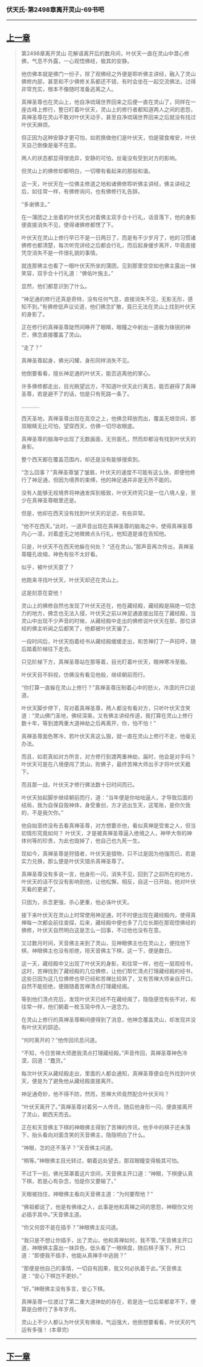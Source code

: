 ### 伏天氏-第2498章离开灵山-69书吧

--------
[上一章](./db87e6e4a99cba75a61bde4a7a314f29.md)
--------


>
>
>
>第2498章离开灵山
>花解语离开后的数月间，叶伏天一直在灵山中潜心修佛，气息不外露，一心观悟佛经，极其的安静。
>
>他仿佛本就是佛门一份子，除了观佛经之外便是聆听佛主讲经，融入了灵山佛修内部，甚至和不少佛修关系都还不错，有时会坐在一起交流佛法，过得非常充实，根本不像随时准备逃离之人。
>
>真禅圣尊也在灵山上，他自净琉璃世界回来之后便一直在灵山了，同样在一座古峰上修行，整日盯着叶伏天，灵山上的修行者都知道两人之间的恩怨，真禅圣尊在灵山不敢对叶伏天动手，甚至自净琉璃世界回来之后就没有找过叶伏天麻烦。
>
>但正因为这种安静才更可怕，如若换做他们是叶伏天，怕是寝食难安，叶伏天自己倒像是毫不在意。
>
>两人的状态都显得很诡异，安静的可怕，丝毫没有受到对方的影响。
>
>但灵山上的佛修却都明白，一切哪有看起来的那般和谐。
>
>这一天，叶伏天在一位佛主修道之地和诸佛修聆听佛主讲经，佛主讲经之后，如往常一样，有佛修询问，也有佛修行礼告辞。
>
>“多谢佛主。”
>
>在一蒲团之上坐着的叶伏天也对着佛主双手合十行礼，话音落下，他的身影便直接消失不见，使得诸佛修都愣了下。
>
>叶伏天在灵山上修行早已不是一日两日了，而是有不少岁月了，他的习惯诸佛修也都清楚，每次听完讲经之后都会行礼，而后起身缓步离开，毕竟直接凭空消失不是一件很礼貌的事情。
>
>就连那佛主也看了一眼叶伏天所坐的蒲团，见到那里空空如也佛主露出一抹笑容，双手合十行礼道：“佛佑叶施主。”
>
>显然，他们都意识到了什么。
>
>“神足通的修行还真是奇特，没有任何气息，直接消失不见，无影无形，感知不到。”有佛修低声议论道，他们佛念扩散，竟已无法在灵山上找到叶伏天的身影了。
>
>正在修行的真禅圣尊陡然间睁开了眼睛，眼瞳之中射出一道极为锋锐的神芒，佛念直接覆盖了灵山。
>
>“走了？”
>
>真禅圣尊起身，佛光闪耀，身形同样消失不见。
>
>他倒要看看，擅长神足通的叶伏天，能否逃离他的掌心。
>
>许多佛修都走出，目光眺望远方，不知道叶伏天此行离去，能否避得了真禅圣尊，若是避不了的话，怕是只有死路一条了。
>
>…………
>
>西天圣地，真禅圣尊出现在高空之上，他佛念释放而出，覆盖无垠空间，那双眼睛无比可怕，望穿西天，仿佛一切尽收眼底。
>
>真禅圣尊的脑海中出现了无数画面，无穷面孔，然而却都没有找到叶伏天的身影。
>
>整个西天都在覆盖范围内，却还是没有能够搜索到。
>
>“怎么回事？”真禅圣尊皱了皱眉，叶伏天的速度不可能有这么快，即便他修行了神足通，但因为境界的束缚，他的神足通并非是无所不能的。
>
>没有人能够无视境界将神通发挥到极致，叶伏天终究只是一位八境人皇，至少在真禅圣尊眼里还是。
>
>但是，他却在西天没有找到叶伏天的足迹，有些异常。
>
>“他不在西天。”此时，一道声音出现在真禅圣尊的脑海之中，使得真禅圣尊内心一凛，对着虚无之地微微点头行礼，他知道是谁在告知他。
>
>只是，叶伏天不在西天他躲在何处？
>“还在灵山。”那声音再次传出，真禅圣尊瞳孔收缩，神色有些不太好看。
>
>似乎，被叶伏天耍了？
>
>他跑来寻找叶伏天，叶伏天却还在灵山上。
>
>这是刻意在耍他！
>
>灵山上的佛修自然也发现了叶伏天还在，他在藏经殿，藏经殿是隔绝一切念力的地方，佛念也无法入侵，叶伏天之前以神足通直接出现在了藏经殿，当灵山中出现不少声音的时候，从藏经殿中走出的佛修说叶伏天在那，那位讲经的佛主听闻之后都笑了，他都被叶伏天骗了。
>
>一段时间后，叶伏天抱着经书从藏经殿缓缓走出，和苦禅打了一声招呼，随后踏着阶梯往下走去。
>
>只见阶梯下方，真禅圣尊站在那等着，目光盯着叶伏天，眼神寒冷至极。
>
>叶伏天目不斜视，仿佛没有看见他般，继续朝前而行。
>
>“你打算一直躲在灵山上修行？”真禅圣尊压制着心中的怒火，冷漠的开口说道。
>
>叶伏天脚步停下，背对着真禅圣尊，两人都没有看对方，只听叶伏天含笑道：“灵山佛门圣地，佛经深奥，又有佛主讲经传道，我打算在灵山上修行数十年，等到渡两重大道神劫之后再离开，你，怕不怕！”
>
>真禅圣尊面色寒冷，若叶伏天真这么狠，就一直在灵山上修行不走，他毫无办法。
>
>而且，如若真如对方所言，对方修行到渡两重神劫，届时，他会是对手吗？
>叶伏天可是在八境便闯了灵山，败佛子，最终苦禅大师出手才将叶伏天截下。
>
>而且那一战，叶伏天才修行佛法数十日时间而已。
>
>叶伏天抬起脚步继续朝前而行，道：“当年便是你咄咄逼人，才导致后面的结局，我为自保自毁神体，身受重创，方才逃出生天，这笔账，是你欠我的，不是我欠你。”
>
>他自始至终没有去看真禅圣尊，对方想要杀他，看似真禅是受害之人，但当初情形究竟如何？
>叶伏天，才是被真禅圣尊逼入绝境之人，神甲大帝的神体何等的珍贵，为此也毁掉了，他自己也九死一生。
>
>现如今，真禅圣尊是狩猎者，叶伏天是猎物，只不过是因为他强而已，若是实力兑换，那么便是叶伏天猎杀真禅圣尊了。
>
>真禅圣尊没有多说一言，他身形一闪，消失不见，回到了之前所在的地方，叶伏天的话不仅没有影响到他，让他松懈，相反，自这一日开始，他对叶伏天看的更紧了。
>
>只因为，杀念更强，杀心更重，他必诛叶伏天。
>
>接下来叶伏天在灵山上时常使用神足通，时不时便出现在藏经殿内，使得真禅每一次都会前往查探，后来，藏经殿中便也多了几位长期在那观悟佛经的佛修，叶伏天自然明白这是怎么一回事，不过他也没有在意。
>
>又过数月时间，天音佛主来到了灵山，见神眼佛主也在灵山上，便找他下棋，神眼佛主也没有拒绝，陪天音佛主下棋，这一下，便是数日。
>
>这一天，藏经殿中又出现了叶伏天的身影，和往常一样，他在一层观经书，这时，苦禅找到了藏经殿的几位佛修，让他们帮忙清点打理藏经殿的经书，这些日因为这几位佛修也早已经和苦禅比较熟了，又有苦禅大师亲自开口，自然不能拒绝，便跟随着苦禅清点打理藏经阁。
>
>等到他们清点完后，发现叶伏天已经不在藏经阁了，隐隐感觉有些不对，和往常一样，他们朝着一枚玉简中传入一道念力。
>
>在灵山上修行的真禅圣尊瞬间便得到了消息，他神念覆盖灵山，却发现并没有叶伏天的踪迹。
>
>“何时离开的？”他传回讯息问道。
>
>“不知，今日苦禅大师邀我清点打理藏经殿。”声音传回，真禅圣尊神色冷漠，回道：“蠢货。”
>
>每次叶伏天从藏经殿走出，里面的人都会通知，真禅圣尊便会在外找到叶伏天，便是为了避免他从藏经殿直接离开。
>
>神足通奇妙，他不得不防，然而，苦禅大师竟然配合叶伏天吗？
>
>“叶伏天离开了。”真禅圣尊对着另一人传讯，随后他身形一闪，便直接离开了灵山，朝西天而去。
>
>正在和天音佛主下棋的神眼佛主得到了苦禅的传讯，他手中的棋子还未落下，抬头看向对面含笑的天音佛主，隐隐明白了什么。
>
>“神眼，怎的还不落子？”天音佛主问道。
>
>“稍等。”神眼佛主目光转过，朝着远处望去，那双眼瞳变得极其可怕。
>
>不过下一刻，佛光笼罩着这片空间，天音佛主开口道：“神眼，下棋便认真下棋，若是心有杂念，怕是你又要输了。”
>
>天眼被挡住，神眼佛主看向天音佛主道：“为何要帮他？”
>
>“佛祖都说了，他是有佛缘之人，此事是他和真禅之间的恩怨，神眼你又何必插手其中。”天音佛主道。
>
>“你又何尝不是在插手？”神眼佛主反问道。
>
>“我只是不想让你插手，出了灵山，他和真禅如何，我不管。”天音佛主开口道，神眼佛主露出一抹异色，低头看了一眼棋盘，随后棋子落下，开口道：“即便我不插手，他能从真禅手中逃脱？”
>
>“那便是他自己的事情，一切自有因果，我又何必执着于此。”天音佛主道：“安心下棋岂不更妙。”
>
>“好。”神眼佛主没有多言，安心下棋。
>
>真禅圣尊一位渡过了第二重大道神劫的存在，若是连一位后辈都拿不下，便算是白修行了多年岁月。
>
>灵山上不少人都认为叶伏天有佛缘，气运强大，他倒想要看看，叶伏天的气运有多强！
>(本章完)
>
>

--------
[下一章](./53355f76f88163b90533158d747c23ec.md)
--------
